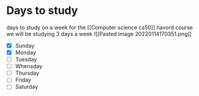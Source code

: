# Days to study
days to study on a week  for the [[Computer science cs50]] havord course
we will be studying 3 days a week
![[Pasted image 20220114170351.png]]
- [x] Sunday
- [x] Monday
- [ ] Tuesday
- [ ] Whensday
- [ ] Thursday
- [ ] Friday
- [ ] Saturday